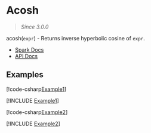 ﻿# Acosh

> _Since 3.0.0_

acosh(`expr`) - Returns inverse hyperbolic cosine of `expr`.

* [Spark Docs](https://spark.apache.org/docs/3.2.2/api/sql/index.html#acosh)
* [API Docs](xref:TypedSpark.NET.Functions.Acosh*)

## Examples

[!code-csharp[Example1](../../../TypedSpark.NET.Tests/Examples/Acosh.cs#Example1)]

[!INCLUDE [Example1](../../../TypedSpark.NET.Tests/Examples/__examples__/Acosh.Case1.md)]

[!code-csharp[Example2](../../../TypedSpark.NET.Tests/Examples/Acosh.cs#Example2)]

[!INCLUDE [Example2](../../../TypedSpark.NET.Tests/Examples/__examples__/Acosh.Case2.md)]

